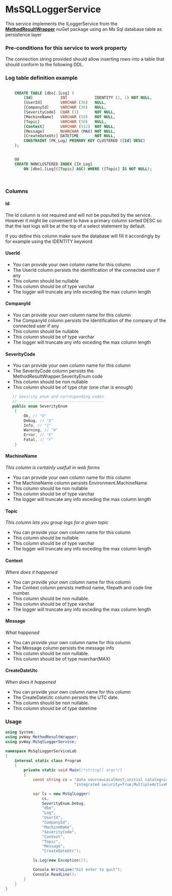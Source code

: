 ﻿# MsSQLLoggerService

This service implements the ILoggerService from the **[MethodResultWrapper](https://www.nuget.org/packages/MethodResultWrapper/)** nuGet package using an Ms Sql database table as persistence layer

### Pre-conditions for this service to work property

The connection string provided should allow inserting rows
into a table that should conform to the following DDL.

### Log table definition example
``` sql

    CREATE TABLE [dbo].[Log] (
        [Id]            INT            IDENTITY (1, 1) NOT NULL,
        [UserId]        VARCHAR (36)   NULL,
        [CompanyId]     VARCHAR (36)   NULL,
        [SeverityCode]  CHAR (1)       NOT NULL,
        [MachineName]   VARCHAR (50)   NOT NULL,
        [Topic]         VARCHAR (50)   NULL,
        [Context]       VARCHAR (512)  NOT NULL,
        [Message]       NVARCHAR (MAX) NOT NULL,
        [CreateDateUtc] DATETIME       NOT NULL,
        CONSTRAINT [PK_Log] PRIMARY KEY CLUSTERED ([Id] DESC)
    );


    GO
    CREATE NONCLUSTERED INDEX [IX_Log]
        ON [dbo].[Log]([Topic] ASC) WHERE ([Topic] IS NOT NULL);

    
```
### Columns
 
#### Id

The Id column is not required and will not be populted by the service. However it might be convenient to have a primary column sorted DESC so that the last logs will be at the top of a select statement by default.

If you define this column make sure the database will fill it accordingly by for example using the IDENTITY keyword

#### UserId

* You can provide your own column name for this column
* The UserId column persists the identification of the connected user if any
* This column should be nullable
* This column should be of type varchar
* The logger will truncate any info exceding the max column length

#### CompanyId

* You can provide your own column name for this column
* The CompanyId column persists the identification of the company of the connected user if any
* This column should be nullable
* This column should be of type varchar
* The logger will truncate any info exceding the max column length

#### SeverityCode

* You can provide your own column name for this column
* The SeverityCode column persists the MethodResultWrapper.SeverityEnum code
* This column should be non nullable
* This column should be of type char (one char is enough)

``` csharp
   // Sevirity enum and corresponding codes
   // -------------------------------------
   public enum SeverityEnum
    {
        Ok, // "O"
        Debug, // "D"
        Info, // "I"
        Warning, // "W"
        Error, // "E"
        Fatal, // "F"
    }
```

#### MachineName

*This column is certainly usefull in web farms*

* You can provide your own column name for this column
* The MachineName column persists Environment.MachineName
* This column should be non nullable
* This column should be of type varchar
* The logger will truncate any info exceding the max column length

#### Topic

*This column lets you group logs for a given topic*

* You can provide your own column name for this column
* This column should be nullable
* This column should be of type varchar
* The logger will truncate any info exceding the max column length

#### Context

*Where does it happened*

* You can provide your own column name for this column
* The Context column persists method name, filepath and code line number.
* This column should be non nullable.
* This column should be of type varchar
* The logger will truncate any info exceding the max column length
 
#### Message

*What happened*

* You can provide your own column name for this column
* The Message column persists the message info
* This column should be non nullable.
* This column should be of type nvarchar(MAX)

#### CreateDateUtc

*When does it happened*

* You can provide your own column name for this column
* The CreateDateUtc column persists the UTC date.
* This column should be non nullable.
* This column should be of type datetime

### Usage

```csharp
using System;
using pvWay.MethodResultWrapper;
using pvWay.MsSqlLoggerService;

namespace MsSqlLoggerServiceLab
{
    internal static class Program
    {
        private static void Main(/*string[] args*/)
        {
            const string cs = "data source=Localhost;initial catalog=iota_PRD_20200208;" +
                              "integrated security=True;MultipleActiveResultSets=True;";

            var ls = new MsSqlLogger(
                cs,
                SeverityEnum.Debug,
                "dbo",
                "Log",
                "UserId",
                "CompanyId",
                "MachineName",
                "SeverityCode",
                "Context",
                "Topic",
                "Message",
                "CreateDateUtc");

            ls.Log(new Exception());

            Console.WriteLine("hit enter to quit");
            Console.ReadLine();
        }
    }
}

```
